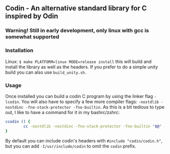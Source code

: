 ## Codin - An alternative standard library for C inspired by Odin

### Warning! Still in early development, only linux with gcc is somewhat supported

### Installation
Linux: `$ make PLATFORM=linux MODE=release install`
this will build and install the library as well as the headers.
If you prefer to do a simple unity build you can also use `build_unity.sh`.

### Usage
Once installed you can build a codin C program by using the linker flag `-lcodin`.
You will also have to specify a few more compiler flags: `-nostdlib -nostdinc -fno-stack-protector -fno-builtin`.
As this is a bit tedious to type out, I like to have a command for it in my bashrc/zshrc:
```zsh
ccodin () {
        cc -nostdlib -nostdinc -fno-stack-protector -fno-builtin "$@" -lcodin -I/usr/include/codin
}
```
By default you can include codin's headers with `#include "codin/codin.h"`, but you can add `-I/usr/include/codin` to omit the `codin` prefix.
